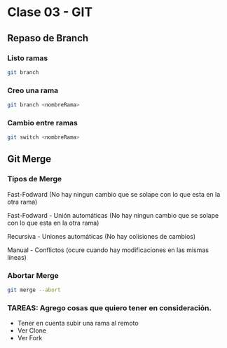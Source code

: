 # Clase 03 - GIT

## Repaso de Branch

### Listo ramas

```sh
git branch
```

### Creo una rama

```sh
git branch <nombreRama>
```

### Cambio entre ramas

```sh
git switch <nombreRama>
```

## Git Merge

### Tipos de Merge

Fast-Fodward (No hay ningun cambio que se solape con lo que esta en la otra rama)

Fast-Fodward - Unión automáticas (No hay ningun cambio que se solape con lo que esta en la otra rama)

Recursiva -  Uniones automáticas (No hay colisiones de cambios)

Manual - Conflictos (ocure cuando hay modificaciones en las mismas líneas)

### Abortar Merge

```sh
git merge --abort
```
### TAREAS: Agrego cosas que quiero tener en consideración.

* Tener en cuenta subir una rama al remoto
* Ver Clone
* Ver Fork


